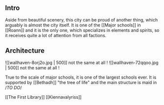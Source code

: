 ## Intro
Aside from beautiful scenery, this city can be proud of another thing, which arguably is almost the city itself. It is one of the [[Major schools]] in [[Roann]] and it is the only one, which specializes in elements and spirits, so it receives quite a lot of attention from all factions. 
## Architecture
![[wallhaven-8orj2o.jpg | 500]] not the same at all !
![[wallhaven-72qqoo.jpg | 500]] not the same at all !

True to the scale of major schools, it is one of the largest schools ever. It is supported by [[Bethadh]] "the tree of life" and the main structure is maid in  /*TO DO*/



[[The First Library]]
[[Kiennavalyriss]]